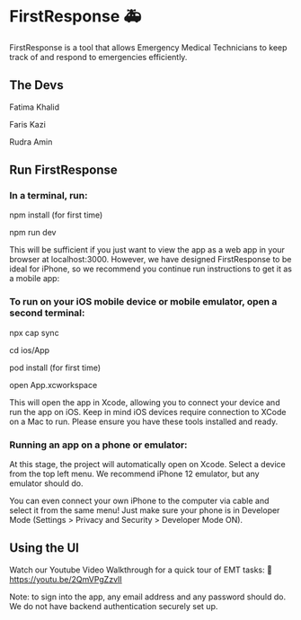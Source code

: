 # FirstResponse 🚑
FirstResponse is a tool that allows Emergency Medical Technicians to keep track of and respond to emergencies efficiently.

## The Devs

Fatima Khalid

Faris Kazi

Rudra Amin

## Run FirstResponse

### In a terminal, run:

npm install (for first time)

npm run dev

This will be sufficient if you just want to view the app as a web app in your browser at localhost:3000. However, we have designed FirstResponse to be ideal for iPhone, so we recommend you continue run instructions to get it as a mobile app:

### To run on your iOS mobile device or mobile emulator, open a second terminal:

npx cap sync

cd ios/App

pod install (for first time)

open App.xcworkspace

This will open the app in Xcode, allowing you to connect your device and run the app on iOS. 
Keep in mind iOS devices require connection to XCode on a Mac to run. Please ensure you have these tools installed and ready. 

### Running an app on a phone or emulator:
At this stage, the project will automatically open on Xcode. Select a device from the top left menu. We recommend iPhone 12 emulator, but any emulator should do.

You can even connect your own iPhone to the computer via cable and select it from the same menu! Just make sure your phone is in Developer Mode (Settings > Privacy and Security > Developer Mode ON).

## Using the UI

Watch our Youtube Video Walkthrough for a quick tour of EMT tasks: 🎥
https://youtu.be/2QmVPgZzvII

Note: to sign into the app, any email address and any password should do. We do not have backend authentication securely set up.

